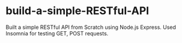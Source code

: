 # build-a-simple-RESTful-API
Built a simple RESTful API from Scratch using Node.js Express.
Used Insomnia for testing GET, POST requests.
